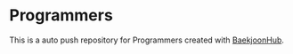 # Programmers
This is a auto push repository for Programmers created with [BaekjoonHub](https://github.com/BaekjoonHub/BaekjoonHub).
